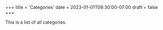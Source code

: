 +++
title = 'Categories'
date = 2023-01-01T08:30:00-07:00
draft = false
+++

This is a list of all categories.